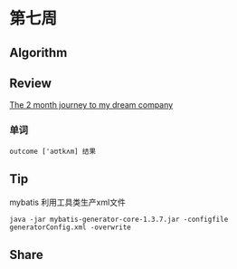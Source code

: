 # 第七周

## Algorithm
## Review
[The 2 month journey to my dream company](https://blog.usejournal.com/how-i-got-into-google-161c97913b8b)
### 单词
```
outcome ['aʊtkʌm] 结果

```
## Tip
mybatis
利用工具类生产xml文件
```
java -jar mybatis-generator-core-1.3.7.jar -configfile generatorConfig.xml -overwrite
```
[](http://cdn.xpisme.com/ok.jpg)
## Share

